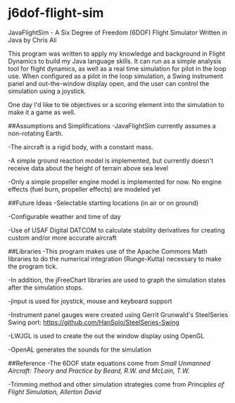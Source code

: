 # j6dof-flight-sim 
JavaFlightSim - A Six Degree of Freedom (6DOF) Flight Simulator Written in Java by Chris Ali

This program was written to apply my knowledge and background in Flight Dynamics to build my Java language skills. It can run as a simple analysis tool for flight dynamics, as well as a real time simulation for pilot in the loop use. When configured as a pilot in the loop simulation, a Swing instrument panel and out-the-window display open, and the user can control the simulation using a joystick.

One day I'd like to tie objectives or a scoring element into the simulation to make it a game as well.

##Assumptions and Simplifications
-JavaFlightSim currently assumes a non-rotating Earth.
 
-The aircraft is a rigid body, with a constant mass.

-A simple ground reaction model is implemented, but currently doesn't receive data about the height of terrain above sea level  

-Only a simple propeller engine model is implemented for now. No engine effects (fuel burn, propeller effects) are modeled yet

##Future Ideas
-Selectable starting locations (in air or on ground)

-Configurable weather and time of day

-Use of USAF Digital DATCOM to calculate stability derivatives for creating custom and/or more accurate aircraft

##Libraries
-This program makes use of the Apache Commons Math libraries to do the numerical integration (Runge-Kutta) necessary to make the program tick.

-In addition, the jFreeChart libraries are used to graph the simulation states after the simulation stops.

-jinput is used for joystick, mouse and keyboard support

-Instrument panel gauges were created using Gerrit Grunwald's SteelSeries Swing port: 
https://github.com/HanSolo/SteelSeries-Swing 

-LWJGL is used to create the out the window display using OpenGL

-OpenAL generates the sounds for the simulation 

##Reference
-The 6DOF state equations come from *Small Unmanned Aircraft: Theory and Practice by Beard, R.W. and McLain, T.W.*

-Trimming method and other simulation strategies come from *Principles of Flight Simulation, Allerton David* 